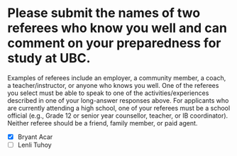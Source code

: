# Please submit the names of two referees who know you well and can comment on your preparedness for study at UBC.

Examples of referees include an employer, a community member, a coach, a teacher/instructor, or anyone who knows you well. One of the referees you select must be able to speak to one of the activities/experiences described in one of your long-answer responses above. For applicants who are currently attending a high school, one of your referees must be a school official (e.g., Grade 12 or senior year counsellor, teacher, or IB coordinator). Neither referee should be a friend, family member, or paid agent.

- [x]  Bryant Acar
- [ ]  Lenli Tuhoy